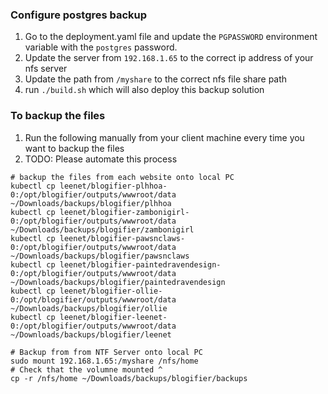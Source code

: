 ### Configure postgres backup

1. Go to the deployment.yaml file and update the `PGPASSWORD` environment variable with the `postgres` password.
2. Update the server from `192.168.1.65` to the correct ip address of your nfs server
3. Update the path from `/myshare` to the correct nfs file share path
4. run `./build.sh` which will also deploy this backup solution

### To backup the files

1. Run the following manually from your client machine every time you want to backup the files
2. TODO: Please automate this process
```
# backup the files from each website onto local PC
kubectl cp leenet/blogifier-plhhoa-0:/opt/blogifier/outputs/wwwroot/data ~/Downloads/backups/blogifier/plhhoa
kubectl cp leenet/blogifier-zambonigirl-0:/opt/blogifier/outputs/wwwroot/data ~/Downloads/backups/blogifier/zambonigirl
kubectl cp leenet/blogifier-pawsnclaws-0:/opt/blogifier/outputs/wwwroot/data ~/Downloads/backups/blogifier/pawsnclaws
kubectl cp leenet/blogifier-paintedravendesign-0:/opt/blogifier/outputs/wwwroot/data ~/Downloads/backups/blogifier/paintedravendesign
kubectl cp leenet/blogifier-ollie-0:/opt/blogifier/outputs/wwwroot/data ~/Downloads/backups/blogifier/ollie
kubectl cp leenet/blogifier-leenet-0:/opt/blogifier/outputs/wwwroot/data ~/Downloads/backups/blogifier/leenet

# Backup from from NTF Server onto local PC
sudo mount 192.168.1.65:/myshare /nfs/home
# Check that the volumne mounted ^
cp -r /nfs/home ~/Downloads/backups/blogifier/backups

```